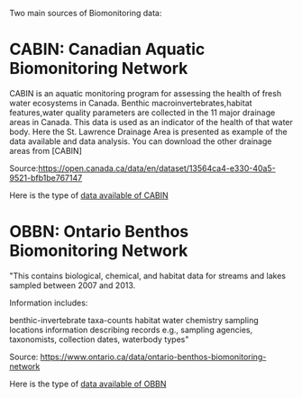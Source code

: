 Two main sources of Biomonitoring data: 

# CABIN: Canadian Aquatic Biomonitoring Network

CABIN is an aquatic monitoring program for assessing the health of fresh water ecosystems in Canada. Benthic macroinvertebrates,habitat features,water quality
parameters are collected in the 11 major drainage areas in Canada. This data is used as an indicator of the health of that water body.
Here the St. Lawrence Drainage Area is presented as example of the data available and data analysis. You can download the other drainage areas from [CABIN]

Source:https://open.canada.ca/data/en/dataset/13564ca4-e330-40a5-9521-bfb1be767147

[data available of CABIN]: https://github.com/alminagorta/CanadaProject/blob/master/Benthic_Habitat_Data/CABIN%20Field%20Descriptions.pdf
Here is the type of [data available of CABIN]


# OBBN: Ontario Benthos Biomonitoring Network

"This contains biological, chemical, and habitat data for streams and lakes sampled between 2007 and 2013.

Information includes:

benthic-invertebrate taxa-counts
habitat
water chemistry
sampling locations
information describing records e.g., sampling agencies, taxonomists, collection dates, waterbody types"

Source: https://www.ontario.ca/data/ontario-benthos-biomonitoring-network

[data available of OBBN]: https://github.com/alminagorta/CanadaProject/blob/master/Benthic_Habitat_Data/OBBN%20Field%20Descriptions.pdf
Here is the type of [data available of OBBN]
